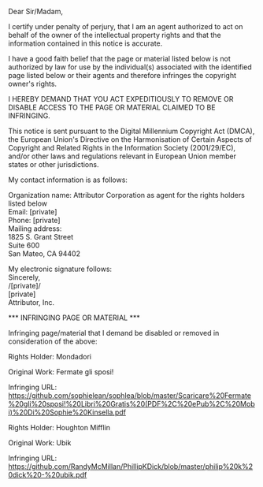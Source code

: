 Dear Sir/Madam,

I certify under penalty of perjury, that I am an agent authorized to act on behalf of the owner of the intellectual property rights and that the information contained in this notice is accurate.

I have a good faith belief that the page or material listed below is not authorized by law for use by the individual(s) associated with the identified page listed below or their agents and therefore infringes the copyright owner's rights.

I HEREBY DEMAND THAT YOU ACT EXPEDITIOUSLY TO REMOVE OR DISABLE ACCESS TO THE PAGE OR MATERIAL CLAIMED TO BE INFRINGING.

This notice is sent pursuant to the Digital Millennium Copyright Act (DMCA), the European Union's Directive on the Harmonisation of Certain Aspects of Copyright and Related Rights in the Information Society (2001/29/EC), and/or other laws and regulations relevant in European Union member states or other jurisdictions.

My contact information is as follows:  

Organization name: Attributor Corporation as agent for the rights holders listed below  
Email: [private]  
Phone: [private]  
Mailing address:  
1825 S. Grant Street  
Suite 600  
San Mateo, CA 94402  

My electronic signature follows:  
Sincerely,  
/[private]/   
[private]  
Attributor, Inc.    

*** INFRINGING PAGE OR MATERIAL ***

Infringing page/material that I demand be disabled or removed in consideration of the above:

Rights Holder: Mondadori

Original Work: Fermate gli sposi!

Infringing URL: https://github.com/sophielean/sophlea/blob/master/Scaricare%20Fermate%20gli%20sposi!%20Libri%20Gratis%20(PDF%2C%20ePub%2C%20Mobi)%20Di%20Sophie%20Kinsella.pdf

Rights Holder: Houghton Mifflin

Original Work: Ubik

Infringing URL: https://github.com/RandyMcMillan/PhillipKDick/blob/master/philip%20k%20dick%20-%20ubik.pdf
